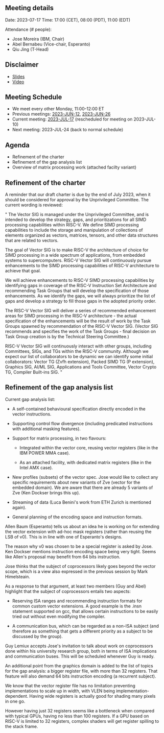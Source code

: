 ## Meeting details

Date: 2023-07-17
Time: 17:00 (CET), 08:00 (PDT), 11:00 (EDT)

Attendance (# people):

- Jose Moreira (IBM, Chair)
- Abel Bernabeu (Vice-chair, Esperanto)
- Qiu Jing (T-Head)

## Disclaimer

- [Slides](https://docs.google.com/presentation/d/1LNhpuNwU54TgwGfcl-Fgf4HUFxCxh0AztPaeqMuRQRw)
- [Video](https://drive.google.com/file/d/1y_XWJus8M5ZwSQ2cvEOzCjlOmsmXOnN4/view)

## Meeting Schedule

- We meet every other Monday, 11:00-12:00 ET
- Previous meetings: [2023-JUN-12](https://github.com/riscv-admin/vector/tree/main/minutes/2023/2023-06-12), [2023-JUN-26](https://github.com/riscv-admin/vector/tree/main/minutes/2023/2023-06-26)
- Current meeting: [2023-JUL-17](https://github.com/riscv-admin/vector/tree/main/minutes/2023/2023-07-17) (rescheduled for meeting on 2023-JUL-10)
- Next meeting: 2023-JUL-24 (back to normal schedule)

## Agenda
- Refinement of the charter
- Refinement of the gap analysis list
- Overview of matrix processing work (attached facilty variant)

## Refinement of the charter
A reminder that our draft charter is due by the end of July 2023, when it should be considered for approval by the Unprivileged Committee. The current wording is reviewed:

"
The Vector SIG is managed under the Unprivileged Committee, and is intended to develop the strategy, gaps, and prioritizations for all SIMD processing capabilities within RISC-V. We define SIMD processing capabilities to include the storage and manipulation of collections of elements organized as vectors, matrices, tensors, and other data structures that are related to vectors.

The goal of Vector SIG is to make RISC-V the architecture of choice for SIMD processing in a wide spectrum of applications, from embedded systems to supercomputers. RISC-V Vector SIG will continuously pursue enhancements to the SIMD processing capabilities of RISC-V architecture to achieve that goal.

We will achieve enhancements to RISC-V SIMD processing capabilities by identifying gaps in coverage of the RISC-V Instruction Set Architecture and recommending Task Groups that will develop the specification of those enhancements. As we identify the gaps, we will always prioritize the list of gaps and develop a strategy to fill those gaps in the adopted priority order.

The RISC-V Vector SIG will deliver a series of recommended enhancement areas for SIMD processing in the RISC-V architecture - the actual specification of the enhancements will be the result of work by the Task Groups spawned by recommendation of the RISC-V Vector SIG. (Vector SIG recommends and specifies the work of the Task Groups - final decision on Task Group creation is by the Technical Steering Committee.)

RISC-V Vector SIG will continuously interact with other groups, including Committees, SIGs, and TGs within the RISC-V community. Although we expect our list of collaborators to be dynamic we can identify some initial collaborators: Vector TG (Zvfh extension), Packed SIMD TG (P extension), Graphics SIG, AI/ML SIG, Applications and Tools Committee, Vector Crypto TG, Compiler Built-ins SIG.
"

## Refinement of the gap analysis list

Current gap analysis list:

- A self-contained behavioural specification directly encoded in the vector instructions.

- Supporting control flow divergence (including predicated instructions with additional masking features).

- Support for matrix processing, in two flavours:

  - Integrated within the vector core, reusing vector registers (like in the IBM POWER MMA case).

  - As an attached facility, with dedicated matrix registers (like in the Intel AMX case).

- New profiles (subsets) of the vector spec. Jose would like to collect any specific requirements about new variants of Zve (vector for the embedded domain). We are aware that there are already 5 variants of Zve (Ken Dockser brings this up).

- Streaming of data (Luca Benini's work from ETH Zurich is mentioned again).

- General planning of the encoding space and instruction formats.



Allen Baum (Esperanto) tells us about an idea he is working on for extending the vector extension with ad-hoc mask registers (rather than reusing the LSB of v0). This is in line with one of Esperanto's designs.



The reason why v0 was chosen to be a special register is asked by Jose. Ken Dockser mentions instruction encoding space being very tight. Seems like Allen's proposal may benefit from 64 bits instruction.



Jose thinks that the subject of coprocessors likely goes beyond the vector scope, which is a view also expressed in the previous session by Mark Himelsteain.



As a response to that argument, at least two members (Guy and Abel) highlight that the subject of coprocessors entails two aspects:



- Reserving ISA ranges and recommending instruction formats for common custom vector extensions. A good example is the .insn statement supported on gcc, that allows certain instructions to be easily tried out without even modifying the compiler.



- A communication bus, which can be regarded as a non-ISA subject (and therefore as something that gets a different priority as a subject to be discussed by the group).



Guy Lemiux accepts Jose's invitation to talk about work on coprocessors done within his university research group, both in terms of ISA implications and communication buses. This will be scheduled whenever Guy is ready.



An additional point from the graphics domain is added to the list of topics for the gap analysis: a bigger register file, with more than 32 registers. That feature will also demand 64 bits instruction encoding (a recurrent subject).



We know that the vector register file has no limitation preventing implementations to scale up in width, with VLEN being implementation-dependent. Having wide registers is actually good for shading many pixels in one go.



However having just 32 registers seems like a bottleneck when compared with typical GPUs, having no less than 100 registers. If a GPU based on RISC-V is limited to 32 registers, complex shaders will get register spilling to the stack frame.
